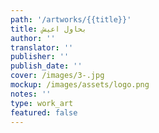 ```yaml
---
path: '/artworks/{{title}}'
title: بحاول اعيش
author: ''
translator: ''
publisher: ''
publish_date: ''
cover: /images/3-.jpg
mockup: /images/assets/logo.png
notes: ''
type: work_art
featured: false
---
```



